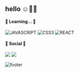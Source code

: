 ## hello ☺️👋🏻

#### 📖 Learning... 📖
<img alt="JAVASCRIPT" src ="https://img.shields.io/badge/JAVASCRIPT-F7DF1E.svg?&style=for-the-badge&logo=JAVASCRIPT&logoColor=white"/> <img alt="CSS3" src ="https://img.shields.io/badge/CSS3-1572B6.svg?&style=for-the-badge&logo=CSS3&logoColor=white"/> <img alt="REACT" src ="https://img.shields.io/badge/REACT-61DAFB.svg?&logo=REACT&style=for-the-badge&logoColor=white"/>
</div>


#### 💌 Social 💌 

<a href="mailto:nde40345@gmail.com"><img src="https://img.shields.io/badge/Gmail-D14836?style=for-the-badge&logo=gmail&logoColor=white&link=mailto:nde40345@gmail.com"/></a>
<a href="https://velog.io/@namdaeun"><img src="http://img.shields.io/badge/-Velog-20c997?style=for-the-badge&link=https://velog.io/@namdaeun"/></a>


 
<!-- <h3 align="center">👩🏻‍💻 My Github Stats 👩🏻‍💻</h3>
<div align="center"> -->
<!--   
![Daeun's GitHub stats](https://github-readme-stats.vercel.app/api?username=namdaeun&show_icons=true&theme=dracula)
 -->
![footer](https://capsule-render.vercel.app/api?type=waving&section=footer&color=gradient,100:4bc0c8&height=100)

